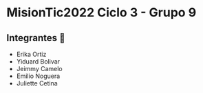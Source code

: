 # MisionTic2022 Ciclo 3 - Grupo 9 

## Integrantes :rocket:

* Erika Ortiz
* Yiduard Bolivar
* Jeimmy Camelo
* Emilio Noguera
* Juliette Cetina